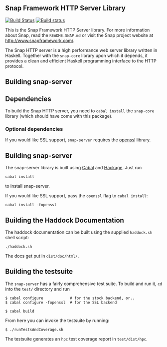 Snap Framework HTTP Server Library
----------------------------------

[![Build Status](https://travis-ci.org/snapframework/snap-server.svg?branch=master)](https://travis-ci.org/snapframework/snap-server)
[![Build status](https://github.com/snapframework/snap-server/actions/workflows/ci.yml/badge.svg)](https://github.com/snapframework/snap-server/actions/workflows/ci.yml)

This is the Snap Framework HTTP Server library.  For more information about
Snap, read the `README.SNAP.md` or visit the Snap project website at
http://www.snapframework.com/.

The Snap HTTP server is a high performance web server library written in
Haskell. Together with the `snap-core` library upon which it depends, it
provides a clean and efficient Haskell programming interface to the HTTP
protocol.

Building snap-server
--------------------

## Dependencies

To build the Snap HTTP server, you need to `cabal install` the `snap-core`
library (which should have come with this package).

### Optional dependencies

If you would like SSL support, `snap-server` requires the
[openssl](http://www.openssl.org/) library.


## Building snap-server

The snap-server library is built using [Cabal](http://www.haskell.org/cabal/)
and [Hackage](http://hackage.haskell.org/packages/hackage.html). Just run

    cabal install

to install snap-server.

If you would like SSL support, pass the `openssl` flag to `cabal install`:

    cabal install -fopenssl


## Building the Haddock Documentation

The haddock documentation can be built using the supplied `haddock.sh` shell
script:

    ./haddock.sh

The docs get put in `dist/doc/html/`.


## Building the testsuite

The `snap-server` has a fairly comprehensive test suite. To build and run it,
`cd` into the `test/` directory and run

    $ cabal configure            # for the stock backend, or..
    $ cabal configure -fopenssl  # for the SSL backend
    
    $ cabal build

From here you can invoke the testsuite by running:

    $ ./runTestsAndCoverage.sh

The testsuite generates an `hpc` test coverage report in `test/dist/hpc`.
